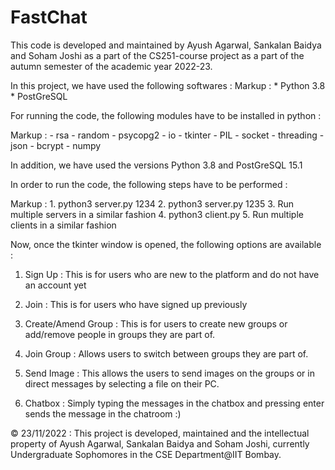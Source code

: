 # FastChat

This code is developed and maintained by Ayush Agarwal, Sankalan Baidya and Soham Joshi as a part of the CS251-course project as a part of the autumn semester of the academic year 2022-23. 

In this project, we have used the following softwares : 
Markup : * Python 3.8
         * PostGreSQL

For running the code, the following modules have to be installed in python : 

 Markup : - rsa
          - random
          - psycopg2
          - io
          - tkinter
          - PIL
          - socket
          - threading
          - json
          - bcrypt
          - numpy

In addition, we have used the versions Python 3.8 and PostGreSQL 15.1

In order to run the code, the following steps have to be performed : 

Markup : 1. python3 server.py 1234
         2. python3 server.py 1235
         3. Run multiple servers in a similar fashion
         4. python3 client.py
         5. Run multiple clients in a similar fashion 

Now, once the tkinter window is opened, the following options are available : 

1. Sign Up : This is for users who are new to the platform and do not have an account yet 

2. Join : This is for users who have signed up previously 

3. Create/Amend Group : This is for users to create new groups or add/remove people in groups they are part of. 

4. Join Group : Allows users to switch between groups they are part of. 

5. Send Image : This allows the users to send images on the groups or in direct messages by selecting a file on their PC. 

6. Chatbox : Simply typing the messages in the chatbox and pressing enter sends the message in the chatroom :)

&copy; 23/11/2022 : This project is developed, maintained and the intellectual property of Ayush Agarwal, Sankalan Baidya and Soham Joshi, currently Undergraduate Sophomores in the CSE Department@IIT Bombay.